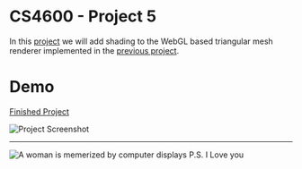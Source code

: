 # CS4600 - Project 5
In this [project](https://graphics.cs.utah.edu/courses/cs4600/fall2023/?prj=5) we will add shading to the WebGL based triangular mesh renderer implemented in the [previous project](https://cs4600.irlqt.me/project_4/). 

# Demo
[Finished Project](https://cs4600.irlqt.me/project_5/)

![Project Screenshot](https://cs4600.irlqt.me/project_5/screenshot.jpg "Project 5 Screenshot")

-----

![A woman is memerized by computer displays](https://cs4600.irlqt.me/project_5/saint.jpg "Patron Saint of this Repository")
P.S. I Love you
